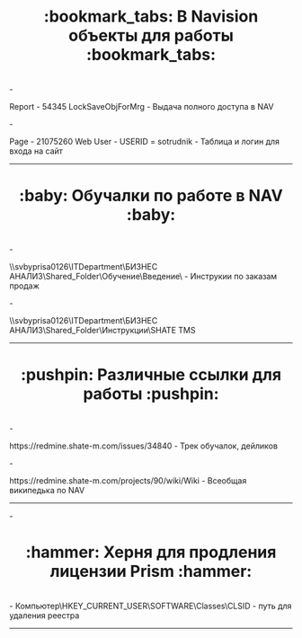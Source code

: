 <h1 align="center">:bookmark_tabs: В Navision объекты для работы :bookmark_tabs:</h1><br/>
-<p>Report - 54345 LockSaveObjForMrg - Выдача полного доступа в NAV</p>
-<p>Page - 21075260 Web User - USERID = sotrudnik - Таблица и логин для входа на сайт</p>
<hr>
<h1 align="center">:baby: Обучалки по работе в NAV :baby:</h1><br/>
-<p>\\svbyprisa0126\ITDepartment\БИЗНЕС АНАЛИЗ\Shared_Folder\Обучение\Введение\ - Инструкии по заказам продаж</p>
-<p>\\svbyprisa0126\ITDepartment\БИЗНЕС АНАЛИЗ\Shared_Folder\Инструкции\SHATE TMS</p>
<hr>
<h1 align="center">:pushpin: Различные ссылки для работы :pushpin:</h1><br/>
-<p>https://redmine.shate-m.com/issues/34840 - Трек обучалок, дейликов</p>
-<p>https://redmine.shate-m.com/projects/90/wiki/Wiki - Всеобщая википедька по NAV</p>
<hr>
-<h1 align="center">:hammer: Херня для продления лицензии Prism :hammer:</h1><br/>
- Компьютер\HKEY_CURRENT_USER\SOFTWARE\Classes\CLSID - путь для удаления реестра
<hr>
